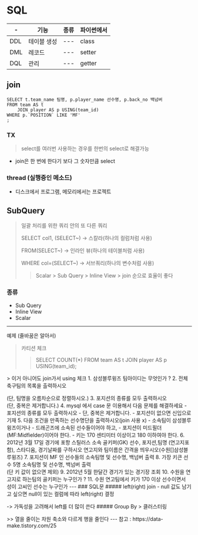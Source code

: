 # SQL
 -|기능| 종류  |파이썬에서
---|---|-----|---
DDL|테이블 생성| --- |class
DML|레코드| --- |setter
DQL|관리| --- |getter

## join
    SELECT t.team_name 팀명, p.player_name 선수명, p.back_no 백넘버
    FROM team AS t
        JOIN player AS p USING(team_id)
    WHERE p.`POSITION` LIKE 'MF'
    ;
### TX
> select를 여러번 사용하는 경우를 한번의 select로 해결가능
- join은 한 번에 한다기 보다 그 숫자만큼 select

### thread (실행중인 메소드)
- 디스크에서 프로그램, 메모리에서는 프로젝트

## SubQuery
> 일괄 처리를 위한 쿼리 안의 또 다른 쿼리
    <p>SELECT col1, (SELECT~) -> 스칼라(하나의 컬럼처럼 사용)
    <p>FROM(SELECT~) -> 인라인 뷰(하나의 테이블처럼 사용)
    <p>WHERE col=(SELECT~) -> 서브쿼리(하나의 변수처럼 사용)
>> Scalar > Sub Query > Inline View > join 순으로 효율이 좋다 
### 종류
- Sub Query
- Inline View
- Scalar

---
예제 (줄바꿈은 알아서)
> 카티션 체크
>> SELECT COUNT(*)
    FROM team AS t
        JOIN player AS p USING(team_id); 
<P>> 이거 아니어도 join가서 using 체크
1. 삼성블루윙즈 팀아이디는 무엇인가 ?
2. 전체 축구팀의 목록을 출력하시오 <div>(단, 팀명을 오름차순으로 정렬하시오.)
3. 포지션의 종류를 모두 출력하시오 <div>(단, 중복은 제거합니다.)
4. mysql 에서 case 문 이용해서 다음 문제를 해결하세요
   - 포지션의 종류를 모두 출력하시오
   - 단, 중복은 제거합니다. 
   - 포지션이 없으면 신입으로 기재
5. 다음 조건을 만족하는 선수명단을 출력하시오(join 사용 x)
   - 소속팀이 삼성블루윙즈이거나
   - 드래곤즈에 소속된 선수들이어야 하고,
   - 포지션이 미드필더(MF:Midfielder)이어야 한다.
   - 키는 170 센티미터 이상이고 180 이하여야 한다.
6. 2012년 3월 17일 경기에 포항 스틸러스 소속 골키퍼(GK) 선수, 포지션,팀명 (연고지포함), 스타디움, 경기날짜를 구하시오 연고지와 팀이름은 간격을 띄우시오(수원[]삼성블루윙즈)
7. 포지션이 MF 인 선수들의 소속팀명 및  선수명, 백넘버 출력
8. 가장 키큰 선수 5명 소속팀명 및  선수명, 백넘버 출력<div>(단 키  값이 없으면 제외)
9. 2012년 5월 한달간 경기가 있는 경기장  조회
10. 수원을 연고지로 하는팀의 골키퍼는 누구인가 ?
11. 수원 연고팀에서 키가 170 이상 선수이면서 성이 고씨인 선수는 누구인가
---
### SQL문
##### left(right) join
- null 값도 남기고 싶으면 null이 있는 컬럼에 따라 left(right) 결정 <p> -> 가독성을 고려해서 left를 더 많이 쓴다
##### Group By 
> 클러스터링<p>
>> 열을 줄이는 차원 축소와 다르게 행을 줄인다  
---
참고 : <a>https://data-make.tistory.com/25
    